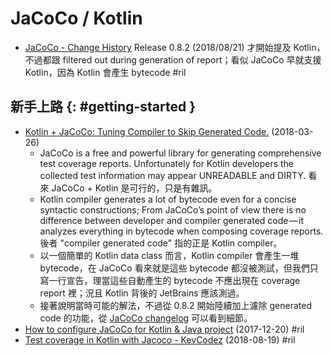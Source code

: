 # JaCoCo / Kotlin

  - [JaCoCo \- Change History](https://www.jacoco.org/jacoco/trunk/doc/changes.html) Release 0.8.2 (2018/08/21) 才開始提及 Kotlin，不過都跟 filtered out during generation of report；看似 JaCoCo 早就支援 Kotlin，因為 Kotlin 會產生 bytecode #ril

## 新手上路 {: #getting-started }

  - [Kotlin \+ JaCoCo: Tuning Compiler to Skip Generated Code\.](https://medium.com/@andrey.fomenkov/kotlin-jacoco-tuning-compiler-to-skip-generated-code-935fcaeaa391) (2018-03-26)
      - JaCoCo is a free and powerful library for generating comprehensive test coverage reports. Unfortunately for Kotlin developers the collected test information may appear UNREADABLE and DIRTY. 看來 JaCoCo + Kotlin 是可行的，只是有雜訊。
      - Kotlin compiler generates a lot of bytecode even for a concise syntactic constructions; From JaCoCo’s point of view there is no difference between developer and compiler generated code — it analyzes everything in bytecode when composing coverage reports. 後者 "compiler generated code" 指的正是 Kotlin compiler。
      - 以一個簡單的 Kotlin data class 而言，Kotlin compiler 會產生一堆 bytecode，在 JaCoCo 看來就是這些 bytecode 都沒被測試，但我們只寫一行宣告，理當這些自動產生的 bytecode 不應出現在 coverage report 裡；況且 Kotlin 背後的 JetBrains 應該測過。
      - 接著說明當時可能的解法，不過從 0.8.2 開始陸續加上濾除 generated code 的功能，從 [JaCoCo changelog](https://www.jacoco.org/jacoco/trunk/doc/changes.html) 可以看到細節。
  - [How to configure JaCoCo for Kotlin & Java project](http://vgaidarji.me/blog/2017/12/20/how-to-configure-jacoco-for-kotlin-and-java-project/) (2017-12-20) #ril
  - [Test coverage in Kotlin with Jacoco \- KevCodez](https://kevcodez.de/index.php/2018/08/test-coverage-in-kotlin-with-jacoco/) (2018-08-19) #ril
